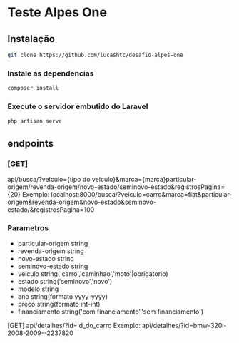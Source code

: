 # Teste Alpes One

## Instalação

```bash 
git clone https://github.com/lucashtc/desafio-alpes-one 
```

### Instale as dependencias
```bash
composer install
```

### Execute o servidor embutido do Laravel
```bash
php artisan serve
``` 
## endpoints
### [GET]
api/busca/?veiculo={tipo do veiculo}&marca={marca}particular-origem/revenda-origem/novo-estado/seminovo-estado&registrosPagina={20}
Exemplo: localhost:8000/busca/?veiculo=carro&marca=fiat&particular-origem&revenda-origem&novo-estado&seminovo-estado/&registrosPagina=100

### Parametros
- particular-origem string
- revenda-origem string
- novo-estado  string
- seminovo-estado string
- veiculo string('carro','caminhao','moto'|obrigatorio)
- estado string('seminovo','novo')
- modelo string
- ano string(formato yyyy-yyyy)
- preco string(formato int-int)
- financiamento string('com financiamento','sem financiamento')

[GET]
api/detalhes/?id=id_do_carro
Exemplo: api/detalhes/?id=bmw-320i-2008-2009--2237820